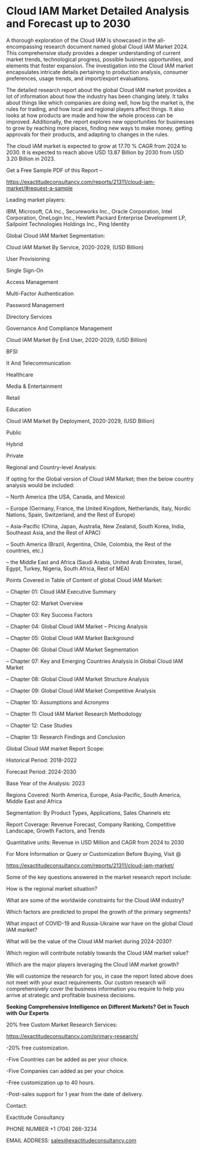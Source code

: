 # Cloud IAM Market Detailed Analysis and Forecast up to 2030

A thorough exploration of the Cloud IAM Is showcased  in the all-encompassing research document named global Cloud IAM Market 2024. This comprehensive study provides a deeper understanding of current market trends, technological progress, possible business opportunities, and elements that foster expansion. The investigation into the Cloud IAM market encapsulates intricate details pertaining to production analysis, consumer preferences, usage trends, and import/export evaluations.

The detailed research report about the global Cloud IAM market provides a lot of information about how the industry has been changing lately. It talks about things like which companies are doing well, how big the market is, the rules for trading, and how local and regional players affect things. It also looks at how products are made and how the whole process can be improved. Additionally, the report explores new opportunities for businesses to grow by reaching more places, finding new ways to make money, getting approvals for their products, and adapting to changes in the rules.

The cloud IAM market is expected to grow at 17.70 % CAGR from 2024 to 2030. It is expected to reach above USD 13.87 Billion by 2030 from USD 3.20 Billion in 2023.

Get a Free Sample PDF of this Report –

https://exactitudeconsultancy.com/reports/21311/cloud-iam-market/#request-a-sample

Leading market players:

IBM, Microsoft, CA Inc., Secureworks Inc., Oracle Corporation, Intel Corporation, OneLogin Inc., Hewlett Packard Enterprise Development LP, Sailpoint Technologies Holdings Inc., Ping Identity

Global Cloud IAM Market Segmentation:

Cloud IAM Market By Service, 2020-2029, (USD Billion)

User Provisioning

Single Sign-On

Access Management

Multi-Factor Authentication

Password Management

Directory Services

Governance And Compliance Management

Cloud IAM Market By End User, 2020-2029, (USD Billion)

BFSI

It And Telecommunication

Healthcare

Media & Entertainment

Retail

Education

Cloud IAM Market By Deployment, 2020-2029, (USD Billion)

Public

Hybrid

Private

Regional and Country-level Analysis:

If opting for the Global version of Cloud IAM Market; then the below country analysis would be included:

– North America (the USA, Canada, and Mexico)

– Europe (Germany, France, the United Kingdom, Netherlands, Italy, Nordic Nations, Spain, Switzerland, and the Rest of Europe)

– Asia-Pacific (China, Japan, Australia, New Zealand, South Korea, India, Southeast Asia, and the Rest of APAC)

– South America (Brazil, Argentina, Chile, Colombia, the Rest of the countries, etc.)

– the Middle East and Africa (Saudi Arabia, United Arab Emirates, Israel, Egypt, Turkey, Nigeria, South Africa, Rest of MEA)

Points Covered in Table of Content of global Cloud IAM Market:

– Chapter 01:  Cloud IAM Executive Summary

– Chapter 02: Market Overview

– Chapter 03: Key Success Factors

– Chapter 04: Global Cloud IAM Market – Pricing Analysis

– Chapter 05: Global Cloud IAM Market Background

– Chapter 06: Global Cloud IAM Market Segmentation

– Chapter 07: Key and Emerging Countries Analysis in Global Cloud IAM Market

– Chapter 08: Global Cloud IAM Market Structure Analysis

– Chapter 09: Global Cloud IAM Market Competitive Analysis

– Chapter 10: Assumptions and Acronyms

– Chapter 11: Cloud IAM Market Research Methodology

– Chapter 12: Case Studies

– Chapter 13: Research Findings and Conclusion

Global Cloud IAM market Report Scope:

Historical Period: 2018-2022

Forecast Period: 2024-2030

Base Year of the Analysis: 2023

Regions Covered: North America, Europe, Asia-Pacific, South America, Middle East and Africa

Segmentation: By Product Types, Applications, Sales Channels etc

Report Coverage: Revenue Forecast, Company Ranking, Competitive Landscape, Growth Factors, and Trends

Quantitative units: Revenue in USD Million and CAGR from 2024 to 2030

For More Information or Query or Customization Before Buying, Visit @

https://exactitudeconsultancy.com/reports/21311/cloud-iam-market/

Some of the key questions answered in the market research report include:

How is the regional market situation?

What are some of the worldwide constraints for the Cloud IAM industry?

Which factors are predicted to propel the growth of the primary segments?

What impact of COVID-19 and Russia-Ukraine war have on the global Cloud IAM market?

What will be the value of the Cloud IAM market during 2024-2030?

Which region will contribute notably towards the Cloud IAM market value?

Which are the major players leveraging the Cloud IAM market growth?

We will customize the research for you, in case the report listed above does not meet with your exact requirements. Our custom research will comprehensively cover the business information you require to help you arrive at strategic and profitable business decisions.

**Seeking Comprehensive Intelligence on Different Markets? Get in Touch with Our Experts**

20% free Custom Market Research Services:

https://exactitudeconsultancy.com/primary-research/

-20% free customization.

-Five Countries can be added as per your choice.

-Five Companies can added as per your choice.

-Free customization up to 40 hours.

-Post-sales support for 1 year from the date of delivery.

Contact:

Exactitude Consultancy

PHONE NUMBER +1 (704) 266-3234

EMAIL ADDRESS: sales@exactitudeconsultancy.com
